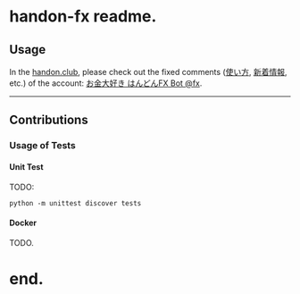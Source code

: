 # handon-fx readme.

## Usage

In the [handon.club](https://handon.club/explore), please check out
the fixed comments ([使い方](https://handon.club/@fx/109635783829859817),
[新着情報](https://handon.club/@fx/109697457857795028), etc.) of the
account: [お金大好き はんどんFX Bot @fx](https://handon.club/@fx).

---

## Contributions

### Usage of Tests

#### Unit Test

TODO:

```
python -m unittest discover tests
```

#### Docker

TODO.

# end.
